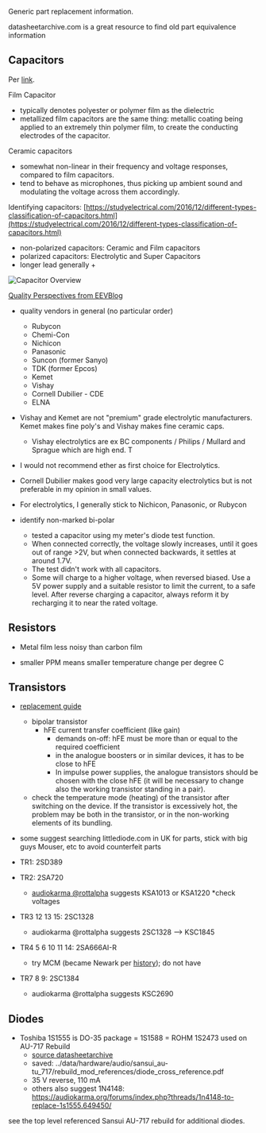Generic part replacement information.

datasheetarchive.com is a great resource to find old part equivalence information

Capacitors 
-------

Per [link](https://electronics.stackexchange.com/questions/69919/ceramic-vs-film-capacitor-which-one-is-preferred-in-audio-circuits). 

Film Capacitor 
* typically denotes polyester or polymer film as the dielectric 
* metallized film capacitors are the same thing: metallic coating 
  being applied to an extremely thin polymer film, to create 
  the conducting electrodes of the capacitor. 


Ceramic capacitors 
* somewhat non-linear in their frequency and voltage responses, 
  compared to film capacitors. 
* tend to behave as microphones, thus picking up ambient sound 
  and modulating the voltage across them accordingly. 


Identifying capacitors: [https://studyelectrical.com/2016/12/different-types-classification-of-capacitors.html](https://studyelectrical.com/2016/12/different-types-classification-of-capacitors.html) 

* non-polarized capacitors: Ceramic and Film capacitors 
* polarized capacitors: Electrolytic and Super Capacitors 
* longer lead generally +

![Capacitor Overview](https://2.bp.blogspot.com/-3DwRXQd95Uo/WFLEIma9X7I/AAAAAAAACKg/Jf-3lqeSDD4vsvlkFh-g1GIeRlZBeof5wCLcB/s1600/Fixed_capacitors_overview.svg.png)

[Quality Perspectives from EEVBlog](https://www.eevblog.com/forum/chat/capacitor-brands/)

* quality vendors in general (no particular order)
  * Rubycon
  * Chemi-Con
  * Nichicon
  * Panasonic
  * Suncon (former Sanyo)
  * TDK (former Epcos)
  * Kemet
  * Vishay
  * Cornell Dubilier - CDE
  * ELNA
* Vishay and Kemet are not "premium" grade electrolytic manufacturers. Kemet makes fine poly's and Vishay makes fine ceramic caps.
  * Vishay electrolytics are ex BC components / Philips / Mullard and Sprague which are high end. T
* I would not recommend ether as first choice for Electrolytics.
* Cornell Dubilier makes good very large capacity electrolytics but is not preferable in my opinion in small values.
* For electrolytics, I generally stick to Nichicon, Panasonic, or Rubycon


* identify non-marked bi-polar
  * tested a capacitor using my meter's diode test function.
  * When connected correctly, the voltage slowly increases, until it goes out of range >2V, but when connected backwards, it settles at around 1.7V.
  * The test didn't work with all capacitors. 
  * Some will charge to a higher voltage, when reversed biased. Use a 5V power supply and a suitable resistor to limit the current, to a safe level. After reverse charging a capacitor, always reform it by recharging it to near the rated voltage.

Resistors
-------

* Metal film less noisy than carbon film 

* smaller PPM means smaller temperature change per degree C 


Transistors
-------

* [replacement guide](https://alltransistors.com/how_to_choose_replacement_for_bipolar_transistor.php)
  * bipolar transistor
    * hFE current transfer coefficient (like gain)
      * demands on-off: hFE must be more than or equal to the required coefficient
      * in the analogue boosters or in similar devices, it has to be close to hFE
      * In impulse power supplies, the analogue transistors should be chosen with the close hFE (it will be necessary to change also the working transistor standing in a pair).
  * check the temperature mode (heating) of the transistor after switching on the device. If the transistor is excessively hot, the problem may be both in the transistor, or in the non-working elements of its bundling. 
* some suggest searching littlediode.com in UK for parts, stick with big guys Mouser, etc to avoid counterfeit parts
* TR1: 2SD389
* TR2: 2SA720
  * [audiokarma @rottalpha](https://audiokarma.org/forums/index.php?threads/transistor-substitutions.688515/) suggests KSA1013 or KSA1220 *check voltages
* TR3 12 13 15: 2SC1328
  * audiokarma @rottalpha suggests 2SC1328 —> KSC1845
* TR4 5 6 10 11 14: 2SA666AI-R
  * try MCM (became Newark per [history](https://www.icrfq.com/blog/what-happened-to-MCMElectronics.html)); do not have

* TR7 8 9: 2SC1384
  * audiokarma @rottalpha suggests KSC2690



Diodes 
-------

* Toshiba 1S1555 is DO-35 package = 1S1588 = ROHM 1S2473 used on AU-717 Rebuild
  * [source datasheetarchive](https://www.datasheetarchive.com/pdf/download.php?id=d518826479d16ab94592bc8828fd3bdd39be44&type=P&term=1S2473%2520DIODE)
  * saved: ../data/hardware/audio/sansui_au-tu_717/rebuild_mod_references/diode_cross_reference.pdf
  * 35 V reverse, 110 mA
  * others also suggest 1N4148: https://audiokarma.org/forums/index.php?threads/1n4148-to-replace-1s1555.649450/

see the top level referenced Sansui AU-717 rebuild for additional diodes.